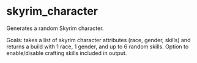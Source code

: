 # skyrim_character
Generates a random Skyrim character.

Goals:
takes a list of skyrim character attributes (race, gender, skills) and returns a build with 1 race, 1 gender, and up to 6 random skills. Option to enable/disable crafting skills included in output.
